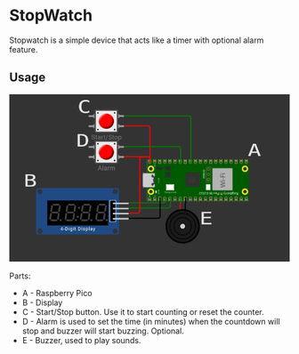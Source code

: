 # StopWatch

Stopwatch is a simple device that acts like a timer with optional alarm feature.

## Usage

![](assets/schema.png)

Parts:
- A - Raspberry Pico
- B - Display
- C - Start/Stop button. Use it to start counting or reset the counter.
- D - Alarm is used to set the time (in minutes) when the countdown will stop and buzzer will start buzzing. Optional.
- E - Buzzer, used to play sounds.
